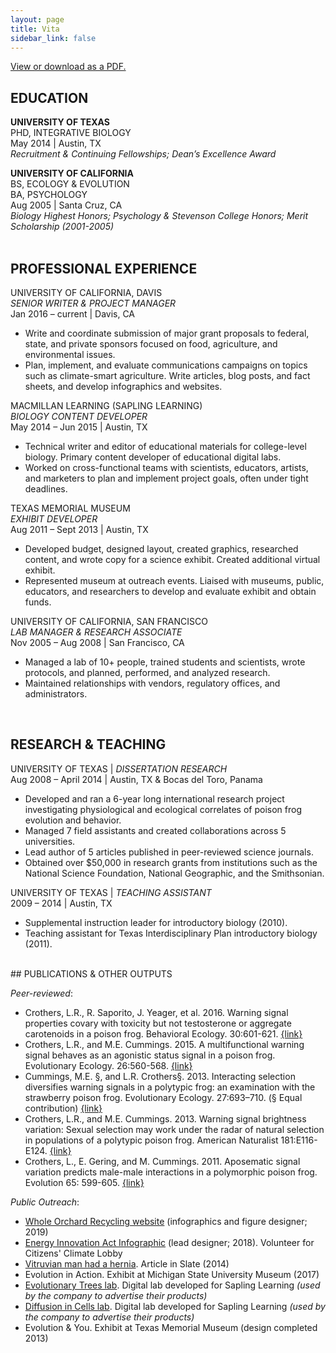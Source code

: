 ```yaml
---
layout: page
title: Vita
sidebar_link: false
---
```


<p class="message">
<a href="https://lauracrothers.github.io/assets/LauraCrothers_CV.pdf">View or download as a PDF.
</a></p>

## EDUCATION<br>
<strong>UNIVERSITY OF TEXAS</strong><br>
PHD, INTEGRATIVE BIOLOGY<br>
May 2014 | Austin, TX<br>
<em> Recruitment & Continuing Fellowships; Dean’s Excellence Award</em>

<strong>UNIVERSITY OF CALIFORNIA</strong><br>
BS, ECOLOGY & EVOLUTION<br>
BA, PSYCHOLOGY<br>
Aug 2005 | Santa Cruz, CA<br>
<em>Biology Highest Honors; Psychology & Stevenson College Honors; Merit Scholarship (2001-2005)</em>
<br><br>
## PROFESSIONAL EXPERIENCE<br>
UNIVERSITY OF CALIFORNIA, DAVIS<br>
<em>SENIOR WRITER & PROJECT MANAGER</em><br>
Jan 2016 – current | Davis, CA<br>
<ul>
<li>Write and coordinate submission of major grant proposals to federal, state, and
  private sponsors focused on food, agriculture, and environmental issues.</li>
<li>Plan, implement, and evaluate communications campaigns on topics such as
climate-smart agriculture. Write articles, blog posts, and fact sheets, and
  develop infographics and websites.</li></ul>
MACMILLAN LEARNING (SAPLING LEARNING)<br>
  <em>BIOLOGY CONTENT DEVELOPER</em><br>
May 2014 – Jun 2015 | Austin, TX<br>
<ul>
<li>Technical writer and editor of educational materials for college-level biology.
  Primary content developer of educational digital labs.</li>
<li>Worked on cross-functional teams with scientists, educators, artists, and
  marketers to plan and implement project goals, often under tight deadlines.</li></ul>
TEXAS MEMORIAL MUSEUM<br>
  <em>EXHIBIT DEVELOPER</em><br>
Aug 2011 – Sept 2013 | Austin, TX<br>
  <ul>
<li>Developed budget, designed layout, created graphics, researched content, and
  wrote copy for a science exhibit. Created additional virtual exhibit.</li>
<li>Represented museum at outreach events. Liaised with museums, public,
  educators, and researchers to develop and evaluate exhibit and obtain funds.</li></ul>
UNIVERSITY OF CALIFORNIA, SAN FRANCISCO<br>
  <em>LAB MANAGER & RESEARCH ASSOCIATE</em><br>
Nov 2005 – Aug 2008 | San Francisco, CA<br>
  <ul>
<li>Managed a lab of 10+ people, trained students and scientists, wrote protocols,
and planned, performed, and analyzed research.</li>
<li>Maintained relationships with vendors, regulatory offices, and administrators.</li></ul>
<br>

## RESEARCH & TEACHING<br>

UNIVERSITY OF TEXAS | <em>DISSERTATION RESEARCH</em><br>
Aug 2008 – April 2014 | Austin, TX & Bocas del Toro, Panama<br>
<ul>
<li>Developed and ran a 6-year long international research project investigating
  physiological and ecological correlates of poison frog evolution and behavior.</li>
  <li>Managed 7 field assistants and created collaborations across 5 universities.</li>
  <li>Lead author of 5 articles published in peer-reviewed science journals.</li>
<li>Obtained over $50,000 in research grants from institutions such as the
  National Science Foundation, National Geographic, and the Smithsonian.</li></ul>
  UNIVERSITY OF TEXAS | <em>TEACHING ASSISTANT</em><br>
2009 – 2014 | Austin, TX<br>
<ul>
  <li>Supplemental instruction leader for introductory biology (2010).</li>
  <li>Teaching assistant for Texas Interdisciplinary Plan introductory biology (2011).</li></ul>
  <br>
## PUBLICATIONS & OTHER OUTPUTS<br>

<em>Peer-reviewed</em>:
<ul>
<li>Crothers, L.R., R. Saporito, J. Yeager, et al. 2016. Warning signal properties covary with toxicity but not testosterone or aggregate carotenoids in a poison frog. Behavioral Ecology. 30:601-621. <a href="https://link.springer.com/article/10.1007/s10682-016-9830-y">{link}</a></li>
<li>Crothers, L.R., and M.E. Cummings. 2015. A multifunctional warning signal behaves as an agonistic status signal in a poison frog. Evolutionary Ecology. 26:560-568. <a href="https://academic.oup.com/beheco/article/26/2/560/258745">{link}</a></li>
<li>Cummings, M.E. §, and L.R. Crothers§. 2013. Interacting selection diversifies warning signals in a polytypic frog: an examination with the strawberry poison frog. Evolutionary Ecology. 27:693–710. (§ Equal contribution) <a href="https://link.springer.com/article/10.1007/s10682-013-9648-9">{link}</a></li>
<li>Crothers, L.R., and M.E. Cummings. 2013. Warning signal brightness variation: Sexual selection may work under the radar of natural selection in populations of a polytypic poison frog. American Naturalist 181:E116-E124. <a href="https://www.journals.uchicago.edu/doi/10.1086/670010">{link}</a></li>
<li>Crothers, L., E. Gering, and M. Cummings. 2011. Aposematic signal variation predicts male-male interactions in a polymorphic poison frog. Evolution 65: 599-605. <a href="https://onlinelibrary.wiley.com/doi/full/10.1111/j.1558-5646.2010.01154.x">{link}</a></li></ul>

<em>Public Outreach</em>:
<ul>
  <li><a href="https://orchardrecycling.ucdavis.edu/research">Whole Orchard Recycling website</a> (infographics and figure designer; 2019)
  <li><a href="https://energyinnovationact.org/how-it-works/">Energy Innovation Act Infographic</a> (lead designer; 2018). Volunteer for Citizens' Climate Lobby</li>
<li><a href="https://slate.com/technology/2014/02/vitruvian-mans-hernia-leonardo-da-vinci-drawing-shows-flaws-of-human-evolution.html">Vitruvian man had a hernia</a>. Article in Slate (2014)</li>
<li>Evolution in Action. Exhibit at Michigan State University Museum (2017)</li>
<li><a href="http://media.saplinglearning.com/pub/marketing/labs/evolutionary-trees/lab.html">Evolutionary Trees lab</a>. Digital lab developed for Sapling Learning <em>(used by the
  company to advertise their products)</em></li>
<li><a href="http://media.saplinglearning.com/pub/marketing/labs/diffusion-in-cells/lab.html">Diffusion in Cells lab</a>. Digital lab developed for Sapling Learning <em>(used by the
  company to advertise their products)</em></li>
<li>Evolution & You. Exhibit at Texas Memorial Museum (design completed 2013)</li>
